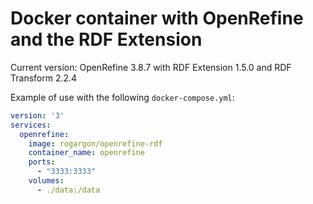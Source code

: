 # Docker container with OpenRefine and the RDF Extension

Current version: OpenRefine 3.8.7 with RDF Extension 1.5.0 and RDF Transform 2.2.4

Example of use with the following `docker-compose.yml`:

```yaml
version: '3'
services:
  openrefine:
    image: rogargon/openrefine-rdf
    container_name: openrefine
    ports:
      - "3333:3333"
    volumes:
      - ./data:/data
```
